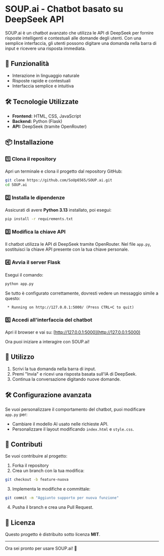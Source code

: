 # SOUP.ai - Chatbot basato su DeepSeek API

SOUP.ai è un chatbot avanzato che utilizza le API di DeepSeek per fornire risposte intelligenti e contestuali alle domande degli utenti. Con una semplice interfaccia, gli utenti possono digitare una domanda nella barra di input e ricevere una risposta immediata.

## 🚀 Funzionalità
- Interazione in linguaggio naturale
- Risposte rapide e contestuali
- Interfaccia semplice e intuitiva

## 🛠️ Tecnologie Utilizzate
- **Frontend:** HTML, CSS, JavaScript
- **Backend:** Python (Flask)
- **API:** DeepSeek (tramite OpenRouter)

## 📦 Installazione

### 1️⃣ Clona il repository
Apri un terminale e clona il progetto dal repository GitHub:
```bash
git clone https://github.com/SoUp6565/SOUP.ai.git
cd SOUP.ai
```

### 2️⃣ Installa le dipendenze
Assicurati di avere **Python 3.13** installato, poi esegui:
```bash
pip install -r requirements.txt
```

### 3️⃣ Modifica la chiave API
Il chatbot utilizza le API di DeepSeek tramite OpenRouter. Nel file `app.py`, sostituisci la chiave API presente con la tua chiave personale.

### 4️⃣ Avvia il server Flask
Esegui il comando:
```bash
python app.py
```

Se tutto è configurato correttamente, dovresti vedere un messaggio simile a questo:
```
 * Running on http://127.0.0.1:5000/ (Press CTRL+C to quit)
```

### 5️⃣ Accedi all'interfaccia del chatbot
Apri il browser e vai su:
[http://127.0.0.1:5000](http://127.0.0.1:5000)

Ora puoi iniziare a interagire con SOUP.ai!

## 📌 Utilizzo
1. Scrivi la tua domanda nella barra di input.
2. Premi "Invia" e ricevi una risposta basata sull'IA di DeepSeek.
3. Continua la conversazione digitando nuove domande.

## 🛠️ Configurazione avanzata
Se vuoi personalizzare il comportamento del chatbot, puoi modificare `app.py` per:
- Cambiare il modello AI usato nelle richieste API.
- Personalizzare il layout modificando `index.html` e `style.css`.

## 🤝 Contributi
Se vuoi contribuire al progetto:
1. Forka il repository
2. Crea un branch con la tua modifica:
```bash
git checkout -b feature-nuova
```
3. Implementa le modifiche e committale:
```bash
git commit -m "Aggiunto supporto per nuova funzione"
```
4. Pusha il branch e crea una Pull Request.

## 📄 Licenza
Questo progetto è distribuito sotto licenza **MIT**.

---

Ora sei pronto per usare SOUP.ai! 🚀

